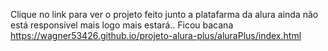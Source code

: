 Clique no link para ver o projeto feito junto a platafarma da alura ainda não está responsivel mais logo mais estará..
Ficou bacana https://wagner53426.github.io/projeto-alura-plus/aluraPlus/index.html
